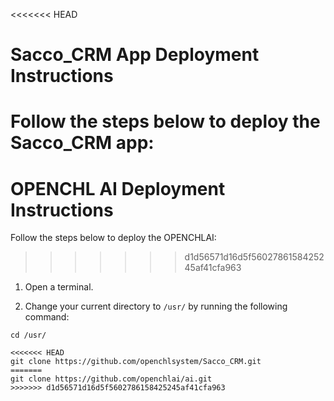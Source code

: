 <<<<<<< HEAD
# Sacco_CRM App Deployment Instructions

Follow the steps below to deploy the Sacco_CRM app:
=======
# OPENCHL AI Deployment Instructions

Follow the steps below to deploy the OPENCHLAI:
>>>>>>> d1d56571d16d5f5602786158425245af41cfa963

1. Open a terminal.

2. Change your current directory to `/usr/` by running the following command:

```shell
cd /usr/
```

```
<<<<<<< HEAD
git clone https://github.com/openchlsystem/Sacco_CRM.git
=======
git clone https://github.com/openchlai/ai.git
>>>>>>> d1d56571d16d5f5602786158425245af41cfa963
```



